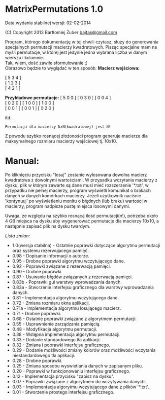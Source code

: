 MatrixPermutations 1.0
==================
Data wydania stabilnej wersji: 02-02-2014

(C) Copyright 2013 Bartłomiej Żuber <bajtas@gmail.com>

Program, którego dokumentację w tej chwili czytasz, służy do generowania specjalnych permutacji macierzy kwadratowych. 
Pisząc specjalne mam na myśli permutacje, w której jest jedynie jedna wybrana liczba w danym wierszu i kolumnie. <br>Tak, wiem, dość zawiłe sformułowanie ;)<br>
Obrazowo będzie to wyglądać w ten sposób:
<b>Macierz wejściowa:</b><br>

[ 5 3 4 ]<br>
[ 1 2 3 ]<br>
[ 4 2 1 ]<br>

<b>Przykładowe permutacje:</b>
	[ 5 0 0 ]			[ 0 3 0 ]		[ 0 0 4 ]<br>
	[ 0 2 0 ]			[ 1 0 0 ]		[ 1 0 0 ]<br>
	[ 0 0 1 ]			[ 0 0 1 ]		[ 0 2 0 ]<br>
	
itd..<br>
	
	Permutacji dla macierzy NxN(kwadratowej) jest N! 

Z powodu szybko rosnącej złożoności  program generuje macierze dla maksymalnego rozmiaru macierzy wejściowej tj. 10x10.

# Manual:
Po kliknięciu przycisku "losuj" zostanie wylosowana dowolna macierz kwadratowa z dowolnymi wartościami.
W przypadku wczytania macierzy z dysku, plik w którym zawarte są dane musi mieć rozszerzenie '*.txt', 
w przypadku nie pełnej macierzy, program wyświetli komunikat o brakach danych w danych komórkach macierzy.
Jeżeli użytkownik naciśnie 'kontynuuj' po wyświetleniu monitu o błędnych (lub braku) wartości w macierzy, program nadpisze pustę miejsca losowymi danymi.

Uwaga, ze względu na szybko rosnącą ilość permutacji(n!), potrzeba około 4 GB miejsca na dysku aby wygenerować permutacje dla macierzy 10x10, a następnie zapisać plik na dysku twardym.

*Lista zmian:*
* 1.0(wersja stabilna) - Ostatnie poprawki dotyczące algorytmu permutacji oraz systemu rezerwujacego pamięć.
* 0.98 - Dopisanie informacji o autorze.
* 0.95 - Drobne poprawki algorytmu wczytującego dane.
* 0.92 - Poprawki związane z rezerwacją pamięci.
* 0.90 - Drobne poprawki.
* 0.87 - Usuwanie błędów związanych z rezerwacją pamięci.
* 0.83b - Poprawki gui warstwy wprowadzania danych.
* 0.83a - Stworzenie interfejsu graficznego dla warstwy wprowadzania danych.
* 0.81 - Implementacja algorytmu wczytującego dane.
* 0.72 - Zmiana rozmiaru okna aplikacji.
* 0.71a - Implementacja algorytmu losującego macierz.
* 0.71 - Drobne poprawki.
* 0.68 - Ostatnie poprawki związane z algorytmem permutacji.
* 0.55 - Usprawnienie zarządzania pamięcią.
* 0.48 - Modyfikacja algorytmu permutacji.
* 0.38 - Wstępna implementacja algorytmu permutacji.
* 0.33 - Dodanie standardowego tła aplikacji.
* 0.32 - Zmiana i poprawki interfejsu graficznego.
* 0.29 - Dodanie możliwości zmiany kolorów oraz możliwości wczytania niestandardowego tła aplikacji.
* 0.28 - Drobne poprawki.
* 0.25 - Zmiana sposobu wyswietlania danych w zapisanym pliku.
* 0.20 - Poprawki w funkcjonowaniu interfejsu graficznego.
* 0.12 - Implementacja przycisku "zapisz na dysku".
* 0.07 - Poprawki związane z algorytmem do wczytywania danych.
* 0.03 - Implementacja algorytmu wczytującego dane z plików '*.txt'.
* 0.01 - Stworzenie prostego interfejsu graficznego.
